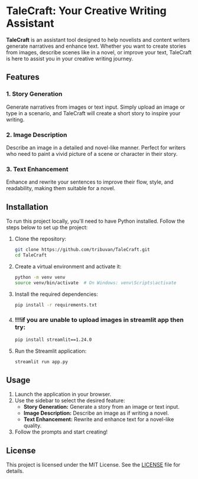 # TaleCraft: Your Creative Writing Assistant

**TaleCraft** is an assistant tool designed to help novelists and content writers generate narratives and enhance text. Whether you want to create stories from images, describe scenes like in a novel, or improve your text, TaleCraft is here to assist you in your creative writing journey.

## Features

### 1. Story Generation
Generate narratives from images or text input. Simply upload an image or type in a scenario, and TaleCraft will create a short story to inspire your writing.

### 2. Image Description
Describe an image in a detailed and novel-like manner. Perfect for writers who need to paint a vivid picture of a scene or character in their story.

### 3. Text Enhancement
Enhance and rewrite your sentences to improve their flow, style, and readability, making them suitable for a novel.

## Installation

To run this project locally, you'll need to have Python installed. Follow the steps below to set up the project:

1. Clone the repository:
   ```bash
   git clone https://github.com/tribuvan/TaleCraft.git
   cd TaleCraft
2. Create a virtual environment and activate it:
   ```bash
   python -m venv venv
   source venv/bin/activate  # On Windows: venv\Scripts\activate
3. Install the required dependencies:
   ```bash
   pip install -r requirements.txt
4. ### !!!if you are unable to upload images in streamlit app then try:
   ```bash
   pip install streamlit==1.24.0 
5. Run the Streamlit application:
   ```bash
   streamlit run app.py

## Usage

1. Launch the application in your browser.
2. Use the sidebar to select the desired feature:
   - **Story Generation:** Generate a story from an image or text input.
   - **Image Description:** Describe an image as if writing a novel.
   - **Text Enhancement:** Rewrite and enhance text for a novel-like quality.
3. Follow the prompts and start creating!

## License

This project is licensed under the MIT License. See the [LICENSE](LICENSE) file for details.
